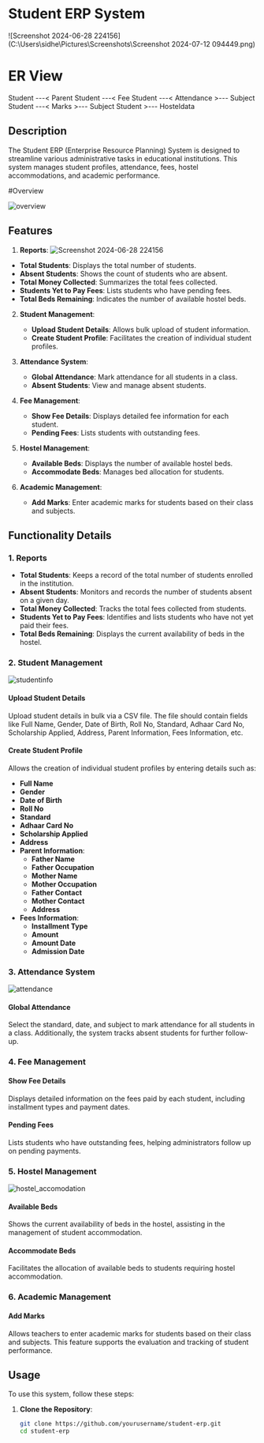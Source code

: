# Student ERP System

![Screenshot 2024-06-28 224156](C:\Users\sidhe\Pictures\Screenshots\Screenshot 2024-07-12 094449.png)

# ER View
Student ---< Parent
Student ---< Fee
Student ---< Attendance >--- Subject
Student ---< Marks >--- Subject
Student >--- Hosteldata

## Description

The Student ERP (Enterprise Resource Planning) System is designed to streamline various administrative tasks in educational institutions. This system manages student profiles, attendance, fees, hostel accommodations, and academic performance.

#Overview

![overview](https://github.com/Aryanryn09/schoolerp/assets/105795148/f90544f1-7514-4ad4-b300-b42122188d3e)


## Features

1. **Reports**:
![Screenshot 2024-06-28 224156](https://github.com/Aryanryn09/schoolerp/assets/105795148/2caf9c73-333d-4b5b-9ebc-f2db337b1e74)


- **Total Students**: Displays the total number of students.
- **Absent Students**: Shows the count of students who are absent.
- **Total Money Collected**: Summarizes the total fees collected.
- **Students Yet to Pay Fees**: Lists students who have pending fees.
- **Total Beds Remaining**: Indicates the number of available hostel beds.

2. **Student Management**:

   - **Upload Student Details**: Allows bulk upload of student information.
   - **Create Student Profile**: Facilitates the creation of individual student profiles.

3. **Attendance System**:

   - **Global Attendance**: Mark attendance for all students in a class.
   - **Absent Students**: View and manage absent students.

4. **Fee Management**:

   - **Show Fee Details**: Displays detailed fee information for each student.
   - **Pending Fees**: Lists students with outstanding fees.

5. **Hostel Management**:

   - **Available Beds**: Displays the number of available hostel beds.
   - **Accommodate Beds**: Manages bed allocation for students.

6. **Academic Management**:
   - **Add Marks**: Enter academic marks for students based on their class and subjects.

## Functionality Details

### 1. Reports

- **Total Students**: Keeps a record of the total number of students enrolled in the institution.
- **Absent Students**: Monitors and records the number of students absent on a given day.
- **Total Money Collected**: Tracks the total fees collected from students.
- **Students Yet to Pay Fees**: Identifies and lists students who have not yet paid their fees.
- **Total Beds Remaining**: Displays the current availability of beds in the hostel.

### 2. Student Management

![studentinfo](https://github.com/Aryanryn09/schoolerp/assets/105795148/1911c635-4a62-4702-9a46-d62d68f99e70)


#### Upload Student Details

Upload student details in bulk via a CSV file. The file should contain fields like Full Name, Gender, Date of Birth, Roll No, Standard, Adhaar Card No, Scholarship Applied, Address, Parent Information, Fees Information, etc.

#### Create Student Profile

Allows the creation of individual student profiles by entering details such as:

- **Full Name**
- **Gender**
- **Date of Birth**
- **Roll No**
- **Standard**
- **Adhaar Card No**
- **Scholarship Applied**
- **Address**
- **Parent Information**:
  - **Father Name**
  - **Father Occupation**
  - **Mother Name**
  - **Mother Occupation**
  - **Father Contact**
  - **Mother Contact**
  - **Address**
- **Fees Information**:
  - **Installment Type**
  - **Amount**
  - **Amount Date**
  - **Admission Date**

### 3. Attendance System

![attendance](https://github.com/Aryanryn09/schoolerp/assets/105795148/60e4ad51-787a-4810-9f74-1beb71a7e3b5)


#### Global Attendance

Select the standard, date, and subject to mark attendance for all students in a class. Additionally, the system tracks absent students for further follow-up.

### 4. Fee Management

#### Show Fee Details

Displays detailed information on the fees paid by each student, including installment types and payment dates.

#### Pending Fees

Lists students who have outstanding fees, helping administrators follow up on pending payments.

### 5. Hostel Management

![hostel_accomodation](https://github.com/Aryanryn09/schoolerp/assets/105795148/c257034d-fca8-4f97-8b32-728670480b8f)


#### Available Beds

Shows the current availability of beds in the hostel, assisting in the management of student accommodation.

#### Accommodate Beds

Facilitates the allocation of available beds to students requiring hostel accommodation.

### 6. Academic Management

#### Add Marks

Allows teachers to enter academic marks for students based on their class and subjects. This feature supports the evaluation and tracking of student performance.

## Usage

To use this system, follow these steps:

1. **Clone the Repository**:
   ```sh
   git clone https://github.com/yourusername/student-erp.git
   cd student-erp
   ```

